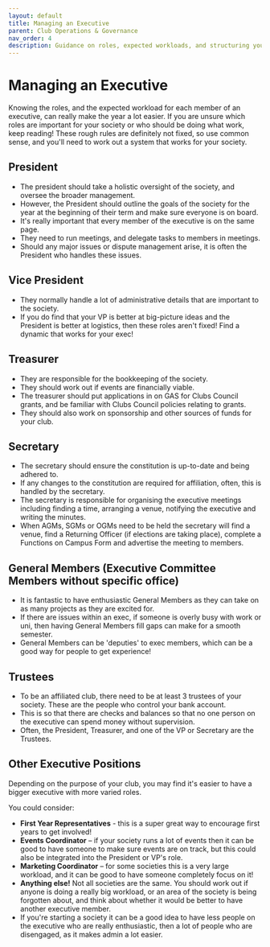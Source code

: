 ```yaml
---
layout: default
title: Managing an Executive
parent: Club Operations & Governance
nav_order: 4
description: Guidance on roles, expected workloads, and structuring your club's executive team effectively.
---
```


# Managing an Executive

Knowing the roles, and the expected workload for each member of an executive, can really make the year a lot easier. If you are unsure which roles are important for your society or who should be doing what work, keep reading! These rough rules are definitely not fixed, so use common sense, and you'll need to work out a system that works for your society.

## President
*   The president should take a holistic oversight of the society, and oversee the broader management.
*   However, the President should outline the goals of the society for the year at the beginning of their term and make sure everyone is on board.
*   It's really important that every member of the executive is on the same page.
*   They need to run meetings, and delegate tasks to members in meetings.
*   Should any major issues or dispute management arise, it is often the President who handles these issues.

## Vice President
*   They normally handle a lot of administrative details that are important to the society.
*   If you do find that your VP is better at big-picture ideas and the President is better at logistics, then these roles aren't fixed! Find a dynamic that works for your exec!

## Treasurer
*   They are responsible for the bookkeeping of the society.
*   They should work out if events are financially viable.
*   The treasurer should put applications in on GAS for Clubs Council grants, and be familiar with Clubs Council policies relating to grants.
*   They should also work on sponsorship and other sources of funds for your club.

## Secretary
*   The secretary should ensure the constitution is up-to-date and being adhered to.
*   If any changes to the constitution are required for affiliation, often, this is handled by the secretary.
*   The secretary is responsible for organising the executive meetings including finding a time, arranging a venue, notifying the executive and writing the minutes.
*   When AGMs, SGMs or OGMs need to be held the secretary will find a venue, find a Returning Officer (if elections are taking place), complete a Functions on Campus Form and advertise the meeting to members.

## General Members (Executive Committee Members without specific office)
*   It is fantastic to have enthusiastic General Members as they can take on as many projects as they are excited for.
*   If there are issues within an exec, if someone is overly busy with work or uni, then having General Members fill gaps can make for a smooth semester.
*   General Members can be 'deputies' to exec members, which can be a good way for people to get experience!

## Trustees
*   To be an affiliated club, there need to be at least 3 trustees of your society. These are the people who control your bank account.
*   This is so that there are checks and balances so that no one person on the executive can spend money without supervision.
*   Often, the President, Treasurer, and one of the VP or Secretary are the Trustees.

## Other Executive Positions
Depending on the purpose of your club, you may find it's easier to have a bigger executive with more varied roles.

You could consider:
*   **First Year Representatives** - this is a super great way to encourage first years to get involved!
*   **Events Coordinator** – if your society runs a lot of events then it can be good to have someone to make sure events are on track, but this could also be integrated into the President or VP's role.
*   **Marketing Coordinator** – for some societies this is a very large workload, and it can be good to have someone completely focus on it!
*   **Anything else!** Not all societies are the same. You should work out if anyone is doing a really big workload, or an area of the society is being forgotten about, and think about whether it would be better to have another executive member.
*   If you're starting a society it can be a good idea to have less people on the executive who are really enthusiastic, then a lot of people who are disengaged, as it makes admin a lot easier.